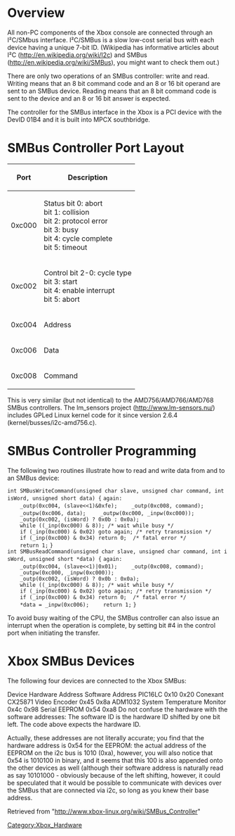 # Overview

All non-PC components of the Xbox console are connected through an
I²C/SMbus interface. I²C/SMBus is a slow low-cost serial bus with each
device having a unique 7-bit ID. (Wikipedia has informative articles
about I²C (http://en.wikipedia.org/wiki/I2c) and SMBus
(http://en.wikipedia.org/wiki/SMBus), you might want to check them out.)

There are only two operations of an SMBus controller: write and read.
Writing means that an 8 bit command code and an 8 or 16 bit operand are
sent to an SMBus device. Reading means that an 8 bit command code is
sent to the device and an 8 or 16 bit answer is expected.

The controller for the SMBus interface in the Xbox is a PCI device with
the DevID 01B4 and it is built into MPCX southbridge.

# SMBus Controller Port Layout

<table>
<thead>
<tr class="header">
<th><p>Port</p></th>
<th><p>Description</p></th>
</tr>
</thead>
<tbody>
<tr class="odd">
<td><p>0xc000</p></td>
<td><p>Status bit 0: abort<br />
bit 1: collision<br />
bit 2: protocol error<br />
bit 3: busy<br />
bit 4: cycle complete<br />
bit 5: timeout</p></td>
</tr>
<tr class="even">
<td><p>0xc002</p></td>
<td><p>Control bit 2-0: cycle type<br />
bit 3: start<br />
bit 4: enable interrupt<br />
bit 5: abort</p></td>
</tr>
<tr class="odd">
<td><p>0xc004</p></td>
<td><p>Address</p></td>
</tr>
<tr class="even">
<td><p>0xc006</p></td>
<td><p>Data</p></td>
</tr>
<tr class="odd">
<td><p>0xc008</p></td>
<td><p>Command</p></td>
</tr>
</tbody>
</table>

This is very similar (but not identical) to the AMD756/AMD766/AMD768
SMBus controllers. The lm_sensors project (http://www.lm-sensors.nu/)
includes GPLed Linux kernel code for it since version 2.6.4
(kernel/busses/i2c-amd756.c).

# SMBus Controller Programming

The following two routines illustrate how to read and write data from
and to an SMBus
device:

`int SMBusWriteCommand(unsigned char slave, unsigned char command, int isWord, unsigned short data) {`
`again:`
`    _outp(0xc004, (slave<<1)&0xfe);`
`    _outp(0xc008, command);`
`    _outpw(0xc006, data);`
`    _outpw(0xc000, _inpw(0xc000));`
`    _outp(0xc002, (isWord) ? 0x0b : 0x0a);`
`    while ((_inp(0xc000) & 8)); /* wait while busy */`
`    if (_inp(0xc000) & 0x02) goto again; /* retry transmission */`
`    if (_inp(0xc000) & 0x34) return 0;  /* fatal error */`
`    return 1;`
`}`
`int SMBusReadCommand(unsigned char slave, unsigned char command, int isWord, unsigned short *data) {`
`again:`
`    _outp(0xc004, (slave<<1)|0x01);`
`    _outp(0xc008, command);`
`    _outpw(0xc000, _inpw(0xc000));`
`    _outp(0xc002, (isWord) ? 0x0b : 0x0a);`
`    while ((_inp(0xc000) & 8)); /* wait while busy */`
`    if (_inp(0xc000) & 0x02) goto again; /* retry transmission */`
`    if (_inp(0xc000) & 0x34) return 0;  /* fatal error */`
`    *data = _inpw(0xc006);`
`    return 1;`
`}`

To avoid busy waiting of the CPU, the SMBus controller can also issue an
interrupt when the operation is complete, by setting bit \#4 in the
control port when initiating the transfer.

# Xbox SMBus Devices

The following four devices are connected to the Xbox SMBus:

Device Hardware Address Software Address PIC16LC 0x10 0x20 Conexant
CX25871 Video Encoder 0x45 0x8a ADM1032 System Temperature Monitor 0x4c
0x98 Serial EEPROM 0x54 0xa8 Do not confuse the hardware with the
software addresses: The software ID is the hardware ID shifted by one
bit left. The code above expects the hardware ID.

Actually, these addresses are not literally accurate; you find that the
hardware address is 0x54 for the EEPROM: the actual address of the
EEPROM on the i2c bus is 1010 (0xa), however, you will also notice that
0x54 is 1010100 in binary, and it seems that this 100 is also appended
onto the other devices as well (although their software address is
naturally read as say 10101000 - obviously because of the left shifting,
however, it could be speculated that it would be possible to communicate
with devices over the SMBus that are connected via i2c, so long as you
knew their base address.

Retrieved from "<http://www.xbox-linux.org/wiki/SMBus_Controller>"

[Category:Xbox_Hardware](Category:Xbox_Hardware "wikilink")